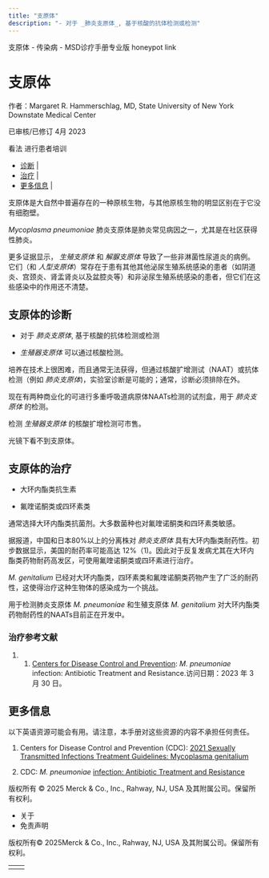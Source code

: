 ```yaml
---
title: "支原体"
description: "- 对于 _肺炎支原体_, 基于核酸的抗体检测或检测"
---
```


﻿支原体 \- 传染病 \- MSD诊疗手册专业版 honeypot link

# 支原体

作者：Margaret R. Hammerschlag, MD, State University of New York Downstate Medical Center

已审核/已修订 4月 2023

看法 进行患者培训

- [诊断](#诊断_v79852170_zh) \|
- [治疗](#治疗_v45393812_zh) \|
- [更多信息](#更多信息_v79852199_zh) \|

支原体是大自然中普遍存在的一种原核生物，与其他原核生物的明显区别在于它没有细胞壁。

_Mycoplasma pneumoniae_ 肺炎支原体是肺炎常见病因之一，尤其是在社区获得性肺炎。

更多证据显示， _生殖支原体_ 和 _解脲支原体_ 导致了一些非淋菌性尿道炎的病例。它们（和 _人型支原体_）常存在于患有其他其他泌尿生殖系统感染的患者（如阴道炎、宫颈炎、肾盂肾炎以及盆腔炎等）和非泌尿生殖系统感染的患者，但它们在这些感染中的作用还不清楚。

## 支原体的诊断

- 对于 _肺炎支原体_, 基于核酸的抗体检测或检测

- _生殖器支原体_ 可以通过核酸检测。


培养在技术上很困难，而且通常无法获得，但通过核酸扩增测试（NAAT）或抗体检测（例如 _肺炎支原体_)，实验室诊断是可能的；通常，诊断必须排除在外。

现在有两种商业化的可进行多重呼吸道病原体NAATs检测的试剂盒，用于 _肺炎支原体_ 的检测。

检测 _生殖器支原体_ 的核酸扩增检测可市售。

光镜下看不到支原体。

## 支原体的治疗

- 大环内酯类抗生素

- 氟喹诺酮类或四环素类


通常选择大环内酯类抗菌剂。大多数菌种也对氟喹诺酮类和四环素类敏感。

据报道，中国和日本80%以上的分离株对 _肺炎支原体_ 具有大环内酯类耐药性。初步数据显示，美国的耐药率可能高达 12%（1)。因此对于反复发病尤其在大环内酯类药物耐药高发区，可使用氟喹诺酮类或四环素进行治疗。

_M. genitalium_ 已经对大环内酯类，四环素类和氟喹诺酮类药物产生了广泛的耐药性，这使得治疗这种生物体的感染成为一个挑战。

用于检测肺炎支原体 _M. pneumoniae_ 和生殖支原体 _M. genitalium_ 对大环内酯类药物耐药性的NAATs目前正在开发中。

### 治疗参考文献

1. 1. [Centers for Disease Control and Prevention](https://www.cdc.gov/pneumonia/atypical/mycoplasma/hcp/antibiotic-treatment-resistance.html): _M. pneumoniae_ infection: Antibiotic Treatment and Resistance.访问日期：2023 年 3 月 30 日。


## 更多信息

以下英语资源可能会有用。请注意，本手册对这些资源的内容不承担任何责任。

1. Centers for Disease Control and Prevention (CDC): [2021 Sexually Transmitted Infections Treatment Guidelines: Mycoplasma genitalium](https://www.cdc.gov/std/treatment-guidelines/mycoplasmagenitalium.htm)

2. CDC: _M. pneumoniae_ [infection: Antibiotic Treatment and Resistance](https://www.cdc.gov/pneumonia/atypical/mycoplasma/hcp/antibiotic-treatment-resistance.html)




版权所有 © 2025
Merck & Co., Inc., Rahway, NJ, USA 及其附属公司。保留所有权利。

- 关于
- 免责声明

版权所有© 2025Merck & Co., Inc., Rahway, NJ, USA 及其附属公司。保留所有权利。

|     |     |
| --- | --- |
|  |  |